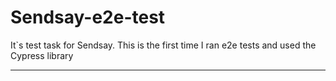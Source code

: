 # Sendsay-e2e-test
It`s test task for Sendsay. This is the first time I ran e2e tests and used the Cypress library

---


